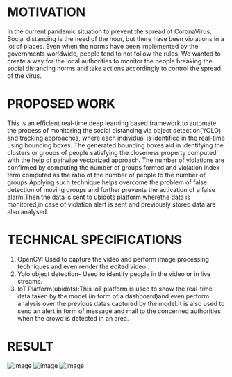 
# MOTIVATION
In the current pandemic situation to prevent the spread of CoronaVirus, Social distancing
is the need of the hour, but there have been violations in a lot of places. Even when the norms
have been implemented by the governments worldwide, people tend to not follow the rules. We
wanted to create a way for the local authorities to monitor the people breaking the social
distancing norms and take actions accordingly to control the spread of the virus.

# PROPOSED WORK
This is an efficient real-time deep learning based framework to automate the process of
monitoring the social distancing via object detection(YOLO) and tracking approaches, where each
individual is identified in the real-time using bounding boxes. The generated bounding
boxes aid in identifying the clusters or groups of people satisfying the closeness property
computed with the help of pairwise vectorized approach. The number of violations are confirmed
by computing the number of groups formed and violation index term computed as the ratio of the
number of people to the number of groups.Applying such technique helps overcome the
problem of false detection of moving groups and further prevents the activation of a false alarm.Then the data is sent to ubidots
platform wherethe data is monitored,in case of violation alert is sent and previously stored data are also 
analysed.
# TECHNICAL SPECIFICATIONS
1. OpenCV: Used to capture the video and perform image processing techniques and even
render the edited video .
2. Yolo object detection- Used to identify people in the video or in live streams.
3. IoT Platform(ubidots):This IoT platform is used to show the real-time data taken by the
model (in form of a dashboard)and even perform analysis over the previous datas
captured by the model.It is also used to send an alert in form of message and mail to the
concerned authorities when the crowd is detected in an area.

# RESULT
![image](https://user-images.githubusercontent.com/53776611/98709541-87843b00-23a8-11eb-8022-507be61f3db3.png)
![image](https://user-images.githubusercontent.com/53776611/98709612-a1258280-23a8-11eb-8d9a-8c13eaf8c492.png)
![image](https://user-images.githubusercontent.com/53776611/98709690-bac6ca00-23a8-11eb-843b-22bea834a18f.png)
